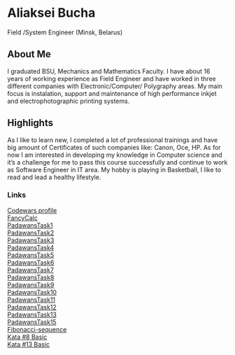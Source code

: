 # Aliaksei Bucha
Field /System Engineer (Minsk, Belarus)

## About Me
I graduated BSU, Mechanics and Mathematics Faculty. I have about 16 years of working experience as Field Engineer and have worked in three different companies with Electronic/Computer/ Polygraphy areas. My main focus is instalation, support and maintenance of high performance inkjet and electrophotographic printing systems.

## Highlights
As I like to learn new, I completed a lot of professional trainings and have big amount of Certificates of such companies like: Canon, Oce, HP. As for now I am interested in developing my knowledge in Computer science and it’s a challenge for me to pass this course successfully and continue to work as Software Engineer in IT area. My hobby is playing in Basketball, I like to read and lead a healthy lifestyle.

### Links
[Codewars profile](https://www.codewars.com/users/Alexei_B) <br>
[FancyCalc](https://github.com/AlexeiBucha/FancyCalc) <br>
[PadawansTask1](https://github.com/AlexeiBucha/PadawansTask1) <br>
[PadawansTask2](https://github.com/AlexeiBucha/PadawansTask2) <br>
[PadawansTask3](https://github.com/AlexeiBucha/PadawansTask3) <br>
[PadawansTask4](https://github.com/AlexeiBucha/PadawansTask4) <br>
[PadawansTask5](https://github.com/AlexeiBucha/PadawansTask5) <br>
[PadawansTask6](https://github.com/AlexeiBucha/PadawansTask6) <br>
[PadawansTask7](https://github.com/AlexeiBucha/PadawansTask7) <br>
[PadawansTask8](https://github.com/AlexeiBucha/PadawansTask8) <br>
[PadawansTask9](https://github.com/AlexeiBucha/PadawansTask9) <br>
[PadawansTask10](https://github.com/AlexeiBucha/PadawansTask10) <br>
[PadawansTask11](https://github.com/AlexeiBucha/PadawansTask11) <br>
[PadawansTask12](https://github.com/AlexeiBucha/PadawansTask12) <br>
[PadawansTask13](https://github.com/AlexeiBucha/PadawansTask13) <br>
[PadawansTask15](https://github.com/AlexeiBucha/PadawansTask15) <br>
[Fibonacci-sequence](https://github.com/AlexeiBucha/Fibonacci-sequence) <br>
[Kata #8 Basic](https://github.com/AlexeiBucha/Kata-8_Basic) <br>
[Kata #13 Basic](https://github.com/AlexeiBucha/Kata13_Basic)<br>
